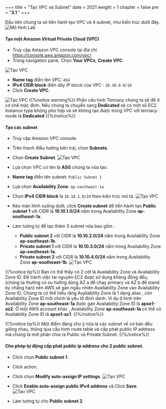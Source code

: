 +++
title = "Tạo VPC và Subnet"
date = 2021
weight = 1
chapter = false
pre = "<b>3.1 </b>"
+++

Đầu tiên chúng ta sẽ tiến hành tạo VPC và 4 subnet, như kiến trúc dưới đây.
![Mô hình Lab](/images/architecture/lab-3.1.png?width=40pc)

#### Tạo một Amazon Virtual Private Cloud (VPC)

* Truy cập Amazon VPC console tại địa chỉ https://console.aws.amazon.com/vpc/
* Trong navigation pane, Chọn **Your VPCs**, **Create VPC**.

![Tạo VPC](/images/vpc/create-vpc.png?width=90pc)

* **Name tag** điền tên VPC: `ASG`
* **IPv4 CIDR block** điền dãy IP block của VPC : `10.10.0.0/16`
* Click **Create VPC**.

![Tạo VPC](/images/vpc/name-ip-create.png?width=90pc)
{{%notice warning%}}
Phần cấu hình Tennacy chúng ta sẽ để ở cơ chế mặc định. Nếu chúng ta chuyển sang **Dedicated**  sẽ có một số EC2 Instance type không phù hợp và sẽ không tạo được trong VPC với tennacy mode là **Dedicated**
{{%/notice%}}

#### Tạo các subnet

* Truy cập Amazon VPC console.
* Trên thanh điều hướng bên trái, chọn **Subnets**.
* Chọn **Create Subnet**.
![Tạo VPC](/images/vpc/create-subnet.png?width=90pc)

* Lựa chọn VPC có tên là **ASG** chúng ta vừa tạo.
* **Name tag** điền tên subnet: `Public Subnet 1`
* Lựa chọn **Availability Zone**: `ap-southeast-1a`
* Chọn **IPv4 CIDR block** là `10.10.1.0/24` theo kiến trúc mô tả.
![Tạo VPC](/images/vpc/name-ip-subnet.png?width=90pc)
* Kéo màn hình xuống dưới, click **Create subnet** để tiến hành tạo **Public subnet 1** với CIDR là **10.10.1.0/24** nằm trong Availability Zone **ap-southeast-1a**.

* Làm tương tự để tạo thêm 3 subnet nữa bao gồm :
  + **Public subnet 2** với CIDR là **10.10.2.0/24** nằm trong Availability Zone **ap-southeast-1b**.
  + **Private subnet 1** với CIDR là **10.10.3.0/24** nằm trong Availability Zone **ap-southeast-1a**.
  + **Private subnet 2** với CIDR là **10.10.4.0/24** nằm trong Availability Zone **ap-southeast-1b**.
![Tạo VPC](/images/vpc/done-subnet.png?width=90pc)


{{%notice tip%}}
Bạn có thể thấy có 2 cột là Availability Zone và Availability Zone ID. Để tránh việc tài nguyên EC2 được sử dụng không đồng đều, (chúng ta thường có xu hướng dùng AZ a để chạy primary và AZ b để stand by chẳng hạn) nên AWS sẽ gán ngẫu nhiên Availability Zone vào Availability Zone ID. Chúng ta có thể hiểu rằng Availability Zone là 1 dạng alias , còn Availability Zone ID mới chính là yếu tố định danh.
Ví dụ ở hình trên Availability Zone **ap-southeast-1a** được gán Availability Zone ID là	**apse1-az2**. Ở một AWS account khác , Availability Zone **ap-southeast-1a** có thể có Availability Zone ID là **apse1-az1**.
{{%/notice%}}


{{%notice tip%}}
Một điểm đáng chú ý nữa là các subnet về cơ bản đều giống nhau, thông qua cấu hình route table và cấp phát public IP address mà chúng ta mới phân chia ra Public và Private Subnet.
{{%/notice%}}

#### Cho phép tự động cấp phát public ip address cho 2 public subnet.

* Click chọn **Public subnet 1**.
* Click action.
* Click chọn **Modify auto-assign IP settings**.
![Tạo VPC](/images/vpc/modify-public-ip.png?width=90pc)

* Click **Enable auto-assign public IPv4 address** và Click **Save**.
![Tạo VPC](/images/vpc/modify-public-ip2.png?width=90pc)

* Làm tương tự cho **Public subnet 2**.